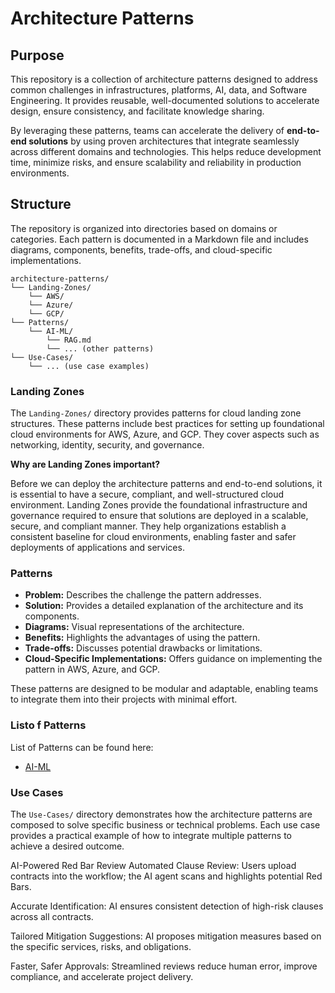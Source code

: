 # Architecture Patterns

## Purpose

This repository is a collection of architecture patterns designed to address common challenges in infrastructures, platforms, AI, data, and Software Engineering. It provides reusable, well-documented solutions to accelerate design, ensure consistency, and facilitate knowledge sharing. 

By leveraging these patterns, teams can accelerate the delivery of **end-to-end solutions** by using proven architectures that integrate seamlessly across different domains and technologies. This helps reduce development time, minimize risks, and ensure scalability and reliability in production environments.

## Structure

The repository is organized into directories based on domains or categories. Each pattern is documented in a Markdown file and includes diagrams, components, benefits, trade-offs, and cloud-specific implementations.

```
architecture-patterns/
└── Landing-Zones/
    └── AWS/
    └── Azure/
    └── GCP/
└── Patterns/
    └── AI-ML/
        └── RAG.md
        └── ... (other patterns)
└── Use-Cases/
    └── ... (use case examples)
```
### Landing Zones

The `Landing-Zones/` directory provides patterns for cloud landing zone structures. These patterns include best practices for setting up foundational cloud environments for AWS, Azure, and GCP. They cover aspects such as networking, identity, security, and governance.

**Why are Landing Zones important?**

Before we can deploy the architecture patterns and end-to-end solutions, it is essential to have a secure, compliant, and well-structured cloud environment. Landing Zones provide the foundational infrastructure and governance required to ensure that solutions are deployed in a scalable, secure, and compliant manner. They help organizations establish a consistent baseline for cloud environments, enabling faster and safer deployments of applications and services.

### Patterns
- **Problem:** Describes the challenge the pattern addresses.
- **Solution:** Provides a detailed explanation of the architecture and its components.
- **Diagrams:** Visual representations of the architecture.
- **Benefits:** Highlights the advantages of using the pattern.
- **Trade-offs:** Discusses potential drawbacks or limitations.
- **Cloud-Specific Implementations:** Offers guidance on implementing the pattern in AWS, Azure, and GCP.

These patterns are designed to be modular and adaptable, enabling teams to integrate them into their projects with minimal effort.

### Listo f Patterns
List of Patterns can be found here:
* [AI-ML](./Patterns/AI-ML/Index.md)

### Use Cases

The `Use-Cases/` directory demonstrates how the architecture patterns are composed to solve specific business or technical problems. Each use case provides a practical example of how to integrate multiple patterns to achieve a desired outcome.


AI-Powered Red Bar Review
Automated Clause Review:
Users upload contracts into the workflow; the AI agent scans and highlights potential Red Bars.

Accurate Identification:
AI ensures consistent detection of high-risk clauses across all contracts.

Tailored Mitigation Suggestions:
AI proposes mitigation measures based on the specific services, risks, and obligations.

Faster, Safer Approvals:
Streamlined reviews reduce human error, improve compliance, and accelerate project delivery.